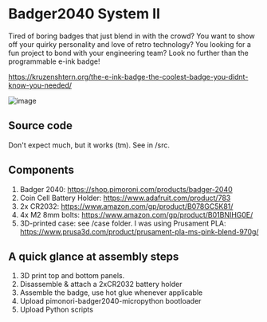 # Badger2040 System II

Tired of boring badges that just blend in with the crowd? You want to show off your quirky personality and love of retro technology? You looking for a fun project to bond with your engineering team? Look no further than the programmable e-ink badge!

https://kruzenshtern.org/the-e-ink-badge-the-coolest-badge-you-didnt-know-you-needed/

![image](https://user-images.githubusercontent.com/198995/219474204-890703d2-fb32-4299-a39b-2d434ac3f215.png)

## Source code

Don't expect much, but it works (tm). See in /src.

## Components

1. Badger 2040: https://shop.pimoroni.com/products/badger-2040
2. Coin Cell Battery Holder: https://www.adafruit.com/product/783
3. 2x CR2032: https://www.amazon.com/gp/product/B078GC5K81/
4. 4x M2 8mm bolts: https://www.amazon.com/gp/product/B01BNIHG0E/
5. 3D-printed case: see /case folder. I was using Prusament PLA: https://www.prusa3d.com/product/prusament-pla-ms-pink-blend-970g/

## A quick glance at assembly steps

1. 3D print top and bottom panels. 
2. Disassemble & attach a 2xCR2032 battery holder
3. Assemble the badge, use hot glue whenever applicable
4. Upload pimonori-badger2040-micropython bootloader
5. Upload Python scripts
